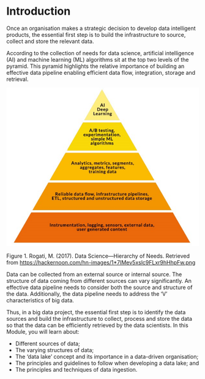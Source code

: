 # Introduction

Once an organisation makes a strategic decision to develop data intelligent products, the essential first step is to build the infrastructure to source, collect and store the relevant data. 

According to the collection of needs for data science, artificial intelligence (AI) and machine learning (ML) algorithms sit at the top two levels of the pyramid. This pyramid highlights the relative importance of building an effective data pipeline enabling efficient data flow, integration, storage and retrieval.

<p align="center">
<img src="assets/qed.jpg"/>

Figure 1. Rogati, M. (2017). Data Science—Hierarchy of Needs. Retrieved from https://hackernoon.com/hn-images/1*7IMev5xslc9FLxr9hHhpFw.png
</p>

Data can be collected from an external source or internal source. The structure of data coming from different sources can vary significantly. An effective data pipeline needs to consider both the source and structure of the data. Additionally, the data pipeline needs to address the ‘V’ characteristics of big data.

Thus, in a big data project, the essential first step is to identify the data sources and build the infrastructure to collect, process and store the data so that the data can be efficiently retrieved by the data scientists. In this Module, you will learn about:

- Different sources of data;
- The varying structures of data;
- The ‘data lake’ concept and its importance in a data-driven organisation;
- The principles and guidelines to follow when developing a data lake; and
- The principles and techniques of data ingestion.
